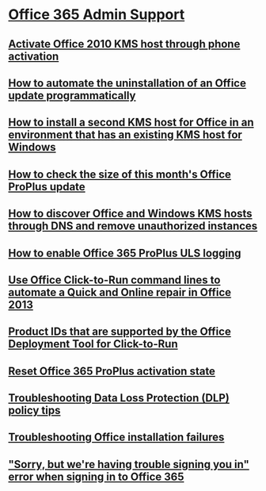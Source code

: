 # [Office 365 Admin Support](../admin.md)

## [Activate Office 2010 KMS host through phone activation](../activate-office-2010-kms-host-via-phone-activation.md)

## [How to automate the uninstallation of an Office update programmatically](../automate-uninstall-office-update.md)

## [How to install a second KMS host for Office in an environment that has an existing KMS host for Windows](./guidance-on-installing-a-second-kms-host-for-office.md)

## [How to check the size of this month's Office ProPlus update](./how-big-was-this-months-office-proplus-update.md)

## [How to discover Office and Windows KMS hosts through DNS and remove unauthorized instances](./how-to-discover-office-and-windows-kms-hosts-and-remove-unauthorized-instances.md)

## [How to enable Office 365 ProPlus ULS logging](./how-to-enable-office-365-proplus-uls-logging.md)

## [Use Office Click-to-Run command lines to automate a Quick and Online repair in Office 2013](./office-click-to-run-command-lines-to-automate-a-repair.md)

## [Product IDs that are supported by the Office Deployment Tool for Click-to-Run](./product-ids-that-are-supported-by-the-office-deployment-tool-for-click-to-run.md)

## [Reset Office 365 ProPlus activation state](./reset-office-365-proplus-activation-state.md)

## [Troubleshooting Data Loss Protection (DLP) policy tips](./troubleshooting-data-loss-protection-policy-tips.md)

## [Troubleshooting Office installation failures](./troubleshooting-office-installation-failures.md)

## ["Sorry, but we're having trouble signing you in" error when signing in to Office 365](./exchange-online-application-service-principal-disabled.md)